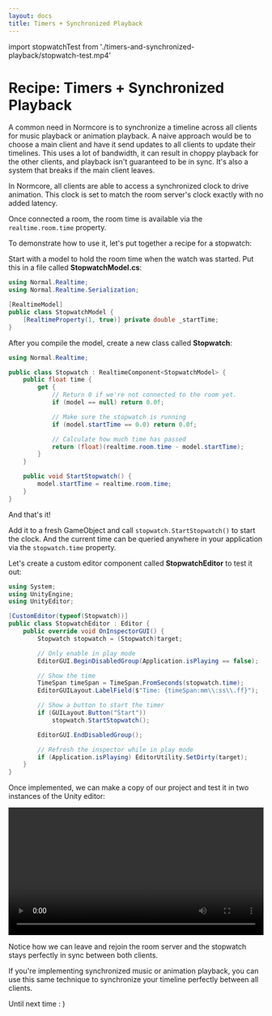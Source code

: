 ```yaml
---
layout: docs
title: Timers + Synchronized Playback
---
```

import stopwatchTest from './timers-and-synchronized-playback/stopwatch-test.mp4'

# Recipe: Timers + Synchronized Playback

A common need in Normcore is to synchronize a timeline across all clients for music playback or animation playback. A naive approach would be to choose a main client and have it send updates to all clients to update their timelines. This uses a lot of bandwidth, it can result in choppy playback for the other clients, and playback isn't guaranteed to be in sync. It's also a system that breaks if the main client leaves.

In Normcore, all clients are able to access a synchronized clock to drive animation. This clock is set to match the room server's clock exactly with no added latency.

Once connected a room, the room time is available via the `realtime.room.time` property.

To demonstrate how to use it, let's put together a recipe for a stopwatch:

Start with a model to hold the room time when the watch was started. Put this in a file called **StopwatchModel.cs**:

```csharp
using Normal.Realtime;
using Normal.Realtime.Serialization;

[RealtimeModel]
public class StopwatchModel {
    [RealtimeProperty(1, true)] private double _startTime;
}
```

After you compile the model, create a new class called **Stopwatch**:

```csharp
using Normal.Realtime;

public class Stopwatch : RealtimeComponent<StopwatchModel> {
    public float time {
        get {
            // Return 0 if we're not connected to the room yet.
            if (model == null) return 0.0f;

            // Make sure the stopwatch is running
            if (model.startTime == 0.0) return 0.0f;

            // Calculate how much time has passed
            return (float)(realtime.room.time - model.startTime);
        }
    }

    public void StartStopwatch() {
        model.startTime = realtime.room.time;
    }
}
```

And that's it!

Add it to a fresh GameObject and call `stopwatch.StartStopwatch()` to start the clock. And the current time can be queried anywhere in your application via the `stopwatch.time` property.

Let's create a custom editor component called **StopwatchEditor** to test it out:

```csharp
using System;
using UnityEngine;
using UnityEditor;

[CustomEditor(typeof(Stopwatch))]
public class StopwatchEditor : Editor {
    public override void OnInspectorGUI() {
        Stopwatch stopwatch = (Stopwatch)target;

        // Only enable in play mode
        EditorGUI.BeginDisabledGroup(Application.isPlaying == false);

        // Show the time
        TimeSpan timeSpan = TimeSpan.FromSeconds(stopwatch.time);
        EditorGUILayout.LabelField($"Time: {timeSpan:mm\\:ss\\.ff}");

        // Show a button to start the timer
        if (GUILayout.Button("Start"))
            stopwatch.StartStopwatch();

        EditorGUI.EndDisabledGroup();

        // Refresh the inspector while in play mode
        if (Application.isPlaying) EditorUtility.SetDirty(target);
    }
}
```

Once implemented, we can make a copy of our project and test it in two instances of the Unity editor:

<video width="100%" controls><source src={stopwatchTest} /></video>

Notice how we can leave and rejoin the room server and the stopwatch stays perfectly in sync between both clients.

If you're implementing synchronized music or animation playback, you can use this same technique to synchronize your timeline perfectly between all clients.

Until next time : )
